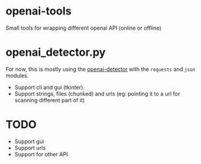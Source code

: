 # openai-tools
Small tools for wrapping different openai API (online or offline)

# openai_detector.py
For now, this is mostly using the [openai-detector](https://huggingface.co/openai-detector) with the `requests` and `json` modules.
- Support cli and gui (tkinter).
- Support strings, files (chunked) and urls (eg: pointing it to a url for scanning different part of it)

# TODO
- Support gui
- Support urls
- Support for other API
